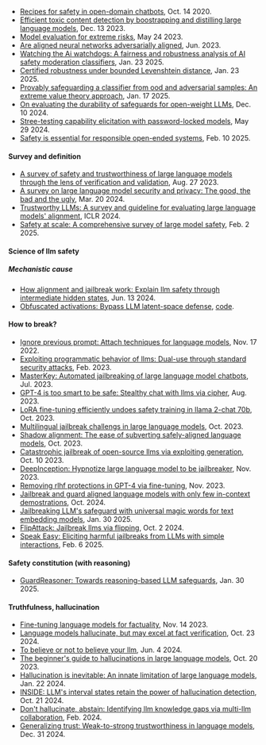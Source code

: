 
- [Recipes for safety in open-domain chatbots](https://arxiv.org/abs/2010.07079), Oct. 14 2020.
- [Efficient toxic content detection by boostrapping and distilling large language models](https://arxiv.org/pdf/2312.08303), Dec. 13 2023.
- [Model evaluation for extreme risks](https://arxiv.org/abs/2305.15324), May 24 2023.
- [Are aligned neural networks adversarially aligned](https://arxiv.org/pdf/2306.15447), Jun. 2023.
- [Watching the Ai watchdogs: A fairness and robustness analysis of AI safety moderation classifiers](https://arxiv.org/pdf/2501.13302), Jan. 23 2025.
- [Certified robustness under bounded Levenshtein distance](https://arxiv.org/pdf/2501.13676), Jan. 23 2025.
- [Provably safeguarding a classifier from ood and adversarial samples: An extreme value theory approach](https://arxiv.org/pdf/2501.10202), Jan. 17 2025.
- [On evaluating the durability of safeguards for open-weight LLMs](https://arxiv.org/pdf/2412.07097), Dec. 10 2024.
- [Stree-testing capability elicitation with password-locked models](https://arxiv.org/pdf/2405.19550), May 29 2024.
- [Safety is essential for responsible open-ended systems](https://arxiv.org/pdf/2502.04512), Feb. 10 2025.

#### Survey and definition

- [A survey of safety and trustworthiness of large language models through the lens of verification and validation](https://arxiv.org/pdf/2305.11391), Aug. 27 2023.
- [A survey on large language model security and privacy: The good, the bad and the ugly](https://arxiv.org/pdf/2312.02003), Mar. 20 2024.
- [Trustworthy LLMs: A survey and guideline for evaluating large language models' alignment](https://openreview.net/pdf?id=oss9uaPFfB), ICLR 2024.
- [Safety at scale: A comprehensive survey of large model safety](https://arxiv.org/pdf/2502.05206), Feb. 2 2025. 

#### Science of llm safety

##### Mechanistic cause

- [How alignment and jailbreak work: Explain llm safety through intermediate hidden states](https://arxiv.org/pdf/2406.05644), Jun. 13 2024.
- [Obfuscated activations: Bypass LLM latent-space defense](https://arxiv.org/abs/2412.09565), [code](https://github.com/LukeBailey181/obfuscated-activations).

#### How to break?

- [Ignore previous prompt: Attach techniques for language models](https://arxiv.org/abs/2211.09527), Nov. 17 2022.
- [Exploiting programmatic behavior of llms: Dual-use through standard security attacks](https://arxiv.org/pdf/2302.05733), Feb. 2023.
- [MasterKey: Automated jailbreaking of large language model chatbots](https://arxiv.org/pdf/2307.08715), Jul. 2023.
- [GPT-4 is too smart to be safe: Stealthy chat with llms via cipher](https://arxiv.org/pdf/2308.06463), Aug. 2023.
- [LoRA fine-tuning efficiently undoes safety training in llama 2-chat 70b](https://arxiv.org/pdf/2310.20624), Oct. 2023.
- [Multilingual jailbreak challengs in large language models](https://arxiv.org/pdf/2310.06474), Oct. 2023.
- [Shadow alignment: The ease of subverting safely-aligned language models](https://arxiv.org/pdf/2310.02949), Oct. 2023.
- [Catastrophic jailbreak of open-source llms via exploiting generation](https://arxiv.org/pdf/2310.06987), Oct. 10 2023.
- [DeepInception: Hypnotize large language model to be jailbreaker](https://arxiv.org/pdf/2311.03191), Nov. 2023.
- [Removing rlhf protections in GPT-4 via fine-tuning](https://arxiv.org/pdf/2311.05553), Nov. 2023.
- [Jailbreak and guard aligned language models with only few in-context demostrations](https://arxiv.org/pdf/2310.06387), Oct. 2024.
- [Jailbreaking LLM's safeguard with universal magic words for text embedding models](https://arxiv.org/pdf/2501.18280), Jan. 30 2025.
- [FlipAttack: Jailbreak llms via flipping](https://arxiv.org/pdf/2410.02832), Oct. 2 2024.
- [Speak Easy: Eliciting harmful jailbreaks from LLMs with simple interactions](https://arxiv.org/pdf/2502.04322), Feb. 6 2025.

#### Safety constitution (with reasoning)

- [GuardReasoner: Towards reasoning-based LLM safeguards](https://arxiv.org/pdf/2501.18492), Jan. 30 2025.

#### Truthfulness, hallucination

- [Fine-tuning language models for factuality](https://arxiv.org/abs/2311.08401), Nov. 14 2023.
- [Language models hallucinate, but may excel at fact verification](https://arxiv.org/abs/2310.14564), Oct. 23 2024.
- [To believe or not to believe your llm](https://arxiv.org/abs/2406.02543), Jun. 4 2024.
- [The beginner's guide to hallucinations in large language models](https://www.lakera.ai/blog/guide-to-hallucinations-in-large-language-models), Oct. 20 2023.
- [Hallucination is inevitable: An innate limitation of large language models](https://arxiv.org/pdf/2401.11817), Jan. 22 2024.
- [INSIDE: LLM's interval states retain the power of hallucination detection](https://arxiv.org/pdf/2402.03744), Oct. 21 2024.
- [Don't hallucinate, abstain: Identifying llm knowledge gaps via multi-llm collaboration](https://arxiv.org/pdf/2402.00367), Feb. 2024.
- [Generalizing trust: Weak-to-strong trustworthiness in language models](https://arxiv.org/pdf/2501.00418), Dec. 31 2024.



